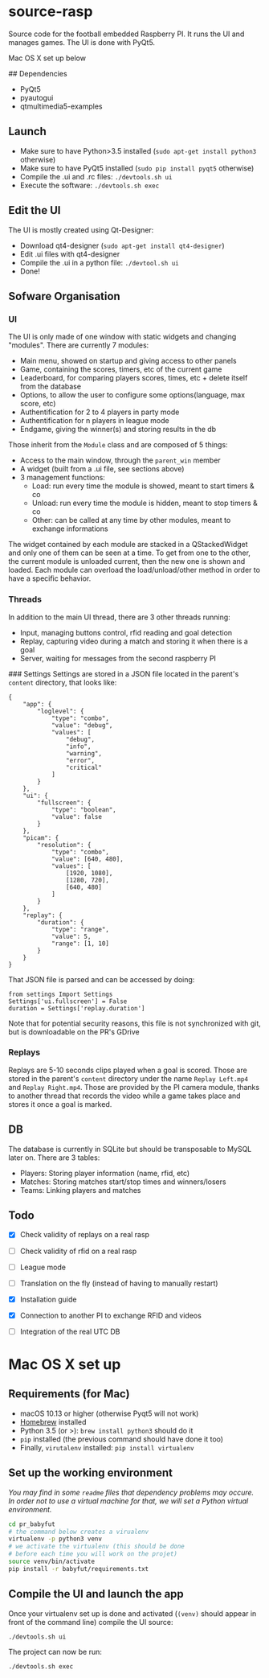 # source-rasp

Source code for the football embedded Raspberry PI.
It runs the UI and manages games.
The UI is done with PyQt5.

Mac OS X set up below

## Dependencies
* PyQt5
* pyautogui
* qtmultimedia5-examples

## Launch
* Make sure to have Python>3.5 installed (`sudo apt-get install python3` otherwise)
* Make sure to have PyQt5 installed (`sudo pip install pyqt5` otherwise)
* Compile the .ui and .rc files: `./devtools.sh ui`
* Execute the software: `./devtools.sh exec`

## Edit the UI
The UI is mostly created using Qt-Designer:
* Download qt4-designer (`sudo apt-get install qt4-designer`)
* Edit .ui files with qt4-designer
* Compile the .ui in a python file: `./devtool.sh ui`
* Done!

## Sofware Organisation
### UI
The UI is only made of one window with static widgets and changing "modules".
There are currently 7 modules:
* Main menu, showed on startup and giving access to other panels
* Game, containing the scores, timers, etc of the current game
* Leaderboard, for comparing players scores, times, etc + delete itself from the database
* Options, to allow the user to configure some options(language, max score, etc)
* Authentification for 2 to 4 players in party mode
* Authentification for n players in league mode
* Endgame, giving the winner(s) and storing results in the db

Those inherit from the `Module` class and are composed of 5 things:
* Access to the main window, through the `parent_win` member
* A widget (built from a .ui file, see sections above)
* 3 management functions:
  * Load: run every time the module is showed, meant to start timers & co
  * Unload: run every time the module is hidden, meant to stop timers & co
  * Other: can be called at any time by other modules, meant to exchange informations

The widget contained by each module are stacked in a QStackedWidget and only one of them can be seen at a time.
To get from one to the other, the current module is unloaded current, then the new one is shown and loaded.
Each module can overload the load/unload/other method in order to have a specific behavior.

### Threads
In addition to the main UI thread, there are 3 other threads running:
* Input, managing buttons control, rfid reading and goal detection
* Replay, capturing video during a match and storing it when there is a goal
* Server, waiting for messages from the second raspberry PI


### Settings
Settings are stored in a JSON file located in the parent's `content` directory, that looks like:
```
{
    "app": {
		"loglevel": {
			"type": "combo",
			"value": "debug",
			"values": [
				"debug",
				"info",
				"warning",
				"error",
				"critical"
			]
		}
	},
    "ui": {
        "fullscreen": {
            "type": "boolean",
            "value": false
        }
    },
    "picam": {
        "resolution": {
            "type": "combo",
            "value": [640, 480],
            "values": [
                [1920, 1080],
                [1280, 720],
                [640, 480]
            ]
        }
    },
    "replay": {
        "duration": {
            "type": "range",
            "value": 5,
            "range": [1, 10]
        }
    }
}
```

That JSON file is parsed and can be accessed by doing:
```
from settings Import Settings
Settings['ui.fullscreen'] = False
duration = Settings['replay.duration']
```

Note that for potential security reasons, this file is not synchronized with git, but is downloadable on the PR's GDrive

### Replays
Replays are 5-10 seconds clips played when a goal is scored. Those are stored in the parent's `content` directory under the name `Replay Left.mp4` and `Replay Right.mp4`.
Those are provided by the PI camera module, thanks to another thread that records the video while a game takes place and stores it once a goal is marked.

## DB
The database is currently in SQLite but should be transposable to MySQL later on. There are 3 tables:
* Players: Storing player information (name, rfid, etc)
* Matches: Storing matches start/stop times and winners/losers
* Teams: Linking players and matches

## Todo
* [x] Check validity of replays on a real rasp
* [ ] Check validity of rfid on a real rasp
* [ ] League mode
* [ ] Translation on the fly (instead of having to manually restart)
* [x] Installation guide
* [x] Connection to another PI to exchange RFID and videos
* [ ] Integration of the real UTC DB


# Mac OS X set up

## Requirements (for Mac)
- macOS 10.13 or higher (otherwise Pyqt5 will not work)
- [Homebrew](https://brew.sh/index_fr) installed
- Python 3.5 (or >): `brew install python3` should do it
- `pip` installed (the previous command should have done it too)
- Finally, `virutalenv` installed: `pip install virtualenv`

## Set up the working environment

*You may find in some `readme` files that dependency problems may occure. In order not to use a virtual machine for that, we will set a Python virtual environment.*
```bash
cd pr_babyfut
# the command below creates a virualenv
virtualenv -p python3 venv
# we activate the virtualenv (this should be done
# before each time you will work on the projet)
source venv/bin/activate
pip install -r babyfut/requirements.txt
```

## Compile the UI and launch the app

Once your virtualenv set up is done and activated (`(venv)` should appear in front of the command line) compile the UI source:
```
./devtools.sh ui
```

The project can now be run:
```
./devtools.sh exec
```

